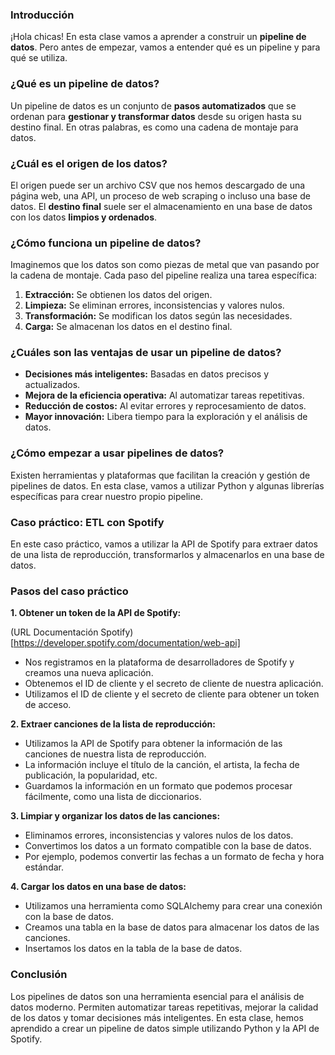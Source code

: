 ### Introducción

¡Hola chicas! En esta clase vamos a aprender a construir un **pipeline de datos**. Pero antes de empezar, vamos a entender qué es un pipeline y para qué se utiliza.

### ¿Qué es un pipeline de datos?

Un pipeline de datos es un conjunto de **pasos automatizados** que se ordenan para **gestionar y transformar datos** desde su origen hasta su destino final. En otras palabras, es como una cadena de montaje para datos.

### ¿Cuál es el origen de los datos?

El origen puede ser un archivo CSV que nos hemos descargado de una página web, una API, un proceso de web scraping o incluso una base de datos. El **destino final** suele ser el almacenamiento en una base de datos con los datos **limpios y ordenados**.

### ¿Cómo funciona un pipeline de datos?

Imaginemos que los datos son como piezas de metal que van pasando por la cadena de montaje. Cada paso del pipeline realiza una tarea específica:

1. **Extracción:** Se obtienen los datos del origen.
2. **Limpieza:** Se eliminan errores, inconsistencias y valores nulos.
3. **Transformación:** Se modifican los datos según las necesidades.
4. **Carga:** Se almacenan los datos en el destino final.

### ¿Cuáles son las ventajas de usar un pipeline de datos?

* **Decisiones más inteligentes:** Basadas en datos precisos y actualizados.
* **Mejora de la eficiencia operativa:** Al automatizar tareas repetitivas.
* **Reducción de costos:** Al evitar errores y reprocesamiento de datos.
* **Mayor innovación:** Libera tiempo para la exploración y el análisis de datos.

### ¿Cómo empezar a usar pipelines de datos?

Existen herramientas y plataformas que facilitan la creación y gestión de pipelines de datos. En esta clase, vamos a utilizar Python y algunas librerías específicas para crear nuestro propio pipeline.

### Caso práctico: ETL con Spotify

En este caso práctico, vamos a utilizar la API de Spotify para extraer datos de una lista de reproducción, transformarlos y almacenarlos en una base de datos.

### Pasos del caso práctico

**1. Obtener un token de la API de Spotify:**

(URL Documentación Spotify)[https://developer.spotify.com/documentation/web-api]

* Nos registramos en la plataforma de desarrolladores de Spotify y creamos una nueva aplicación.
* Obtenemos el ID de cliente y el secreto de cliente de nuestra aplicación.
* Utilizamos el ID de cliente y el secreto de cliente para obtener un token de acceso.

**2. Extraer canciones de la lista de reproducción:**

* Utilizamos la API de Spotify para obtener la información de las canciones de nuestra lista de reproducción.
* La información incluye el título de la canción, el artista, la fecha de publicación, la popularidad, etc.
* Guardamos la información en un formato que podemos procesar fácilmente, como una lista de diccionarios.

**3. Limpiar y organizar los datos de las canciones:**

* Eliminamos errores, inconsistencias y valores nulos de los datos.
* Convertimos los datos a un formato compatible con la base de datos.
* Por ejemplo, podemos convertir las fechas a un formato de fecha y hora estándar.

**4. Cargar los datos en una base de datos:**

* Utilizamos una herramienta como SQLAlchemy para crear una conexión con la base de datos.
* Creamos una tabla en la base de datos para almacenar los datos de las canciones.
* Insertamos los datos en la tabla de la base de datos.

### Conclusión

Los pipelines de datos son una herramienta esencial para el análisis de datos moderno. Permiten automatizar tareas repetitivas, mejorar la calidad de los datos y tomar decisiones más inteligentes. En esta clase, hemos aprendido a crear un pipeline de datos simple utilizando Python y la API de Spotify.
